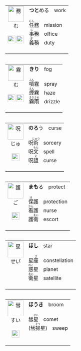 <table align="left"><tr>
  <td align="center" valign="top">
    <img src="https://glyphwiki.org/glyph/u52d9.svg" alt=務 height=50px>
    <br>む<br><br>
    <img src="https://glyphwiki.org/glyph/u52a1.svg" alt=务 height=24px>
    <img src="https://glyphwiki.org/glyph/u6544.svg" alt=敄 height=24px>
  </td>
  <td>
    <b>つと</b>める　work<br><br> 
    <ruby>任<rt>にん</rt></ruby>務　mission<br>
    <ruby>事<rt>じ</rt></ruby>務　office<br>
    <ruby>義<rt>ぎ</rt></ruby>務　duty<br><br>
  </td>
</tr></table>

<table align="left"><tr>
  <td align="center" valign="top">
    <img src="https://glyphwiki.org/glyph/u9727.svg" alt=霧 height=50px>
    <br>む<br><br>
    <img src="https://glyphwiki.org/glyph/u96fe.svg" alt=雾 height=24px>
    <img src="https://glyphwiki.org/glyph/u971a.svg" alt=霚 height=24px> 
  </td>
  <td>
    <b>きり</b>　fog<br><br> 
    <ruby>噴<rt>ふん</rt></ruby>霧　spray<br>
    <ruby>煙<rt>えん</rt></ruby>霧　haze<br>
    <ruby>霧雨<rt>きりさめ</rt></ruby>　drizzle<br><br>
  </td>
</tr></table>

<table align="left"><tr>
  <td align="center" valign="top">
    <img src="https://glyphwiki.org/glyph/u546a.svg" alt=呪 height=50px>
    <br>じゅ<br><br>
    <img src="https://glyphwiki.org/glyph/u5492.svg" alt=咒 height=24px>
  </td>
  <td>
    <b>のろ</b>う　curse<br><br> 
    呪<ruby>術<rt>じゅつ</rt></ruby>　sorcery<br>
    呪<ruby>文<rt>もん</rt></ruby>　spell<br>
    呪<ruby>詛<rt>そ</rt></ruby>　curse<br><br>
  </td>
</tr></table>

<table align="left"><tr>
  <td align="center" valign="top">
    <img src="https://glyphwiki.org/glyph/u8b77.svg" alt=護 height=50px>
    <br>ご<br><br>
    <img src="https://glyphwiki.org/glyph/u62a4.svg" alt=护 height=24px>
  </td>
  <td>
    <b>まも</b>る　protect<br><br>
    <ruby>保<rt>ほ</rt></ruby>護　protection<br>
    <ruby>看<rt>かん</rt></ruby>護　nurse<br>
    護<ruby>衛<rt>ゑい</rt></ruby>　escort<br><br>
  </td>
</tr></table>

<table align="left"><tr>
  <td align="center" valign="top">
    <img src="https://glyphwiki.org/glyph/u661f.svg" alt=星 height=50px>
    <br>せい&#x309A;<br><br>
  </td>
  <td>
    <b>ほし</b>　star<br><br>
    星<ruby>座<rt>ざ</rt></ruby>　constellation<br>
    <ruby>惑<rt>わく</rt></ruby>星　planet<br>
    <ruby>衛<rt>ゑい</rt></ruby>星　satellite<br>
    <br>
  </td>
</tr></table>

<table align="left"><tr>
  <td align="center" valign="top">
    <img src="https://glyphwiki.org/glyph/u661f.svg" alt=	彗 height=50px>
    <br>すい<br><br>
    <img src="https://glyphwiki.org/glyph/u7bf2.svg" alt=篲 height=24px>
  </td>
  <td>
    <b>ほうき</b>　broom<br><br>
    彗<ruby>星<rt>せい</rt></ruby>　comet<br>
    (彗<ruby>掃<rt>そう</rt></ruby>星)　sweep<br>
    <br>
    <br>
  </td>
</tr></table>





